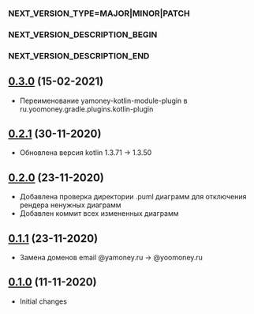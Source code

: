 ### NEXT_VERSION_TYPE=MAJOR|MINOR|PATCH
### NEXT_VERSION_DESCRIPTION_BEGIN
### NEXT_VERSION_DESCRIPTION_END
## [0.3.0]() (15-02-2021)

* Переименование yamoney-kotlin-module-plugin в ru.yoomoney.gradle.plugins.kotlin-plugin

## [0.2.1]() (30-11-2020)

* Обновлена версия kotlin 1.3.71 -> 1.3.50

## [0.2.0]() (23-11-2020)

* Добавлена проверка директории .puml диаграмм для отключения рендера ненужных диаграмм
* Добавлен коммит всех измененных диаграмм

## [0.1.1]() (23-11-2020)

* Замена доменов email @yamoney.ru -> @yoomoney.ru

## [0.1.0]() (11-11-2020)

* Initial changes